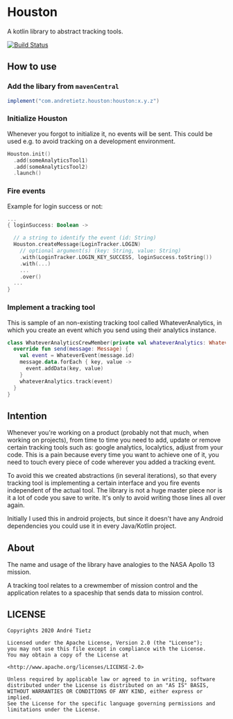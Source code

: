 # Houston
A kotlin library to abstract tracking tools.

[![Build Status](https://app.bitrise.io/app/bd134453be936cfc/status.svg?token=grZzflNzAcMfNMJymNRVHw&branch=master)](https://app.bitrise.io/app/bd134453be936cfc)

## How to use
### Add the libary from `mavenCentral`
```groovy
implement("com.andretietz.houston:houston:x.y.z")
```
### Initialize Houston
Whenever you forgot to initialize it, no events will be sent. This could be used 
e.g. to avoid tracking on a development environment. 
```kotlin
Houston.init()
  .add(someAnalyticsTool1) 
  .add(someAnalyticsTool2)
  .launch()
```

### Fire events
Example for login success or not:
```kotlin
...
{ loginSuccess: Boolean -> 

  // a string to identify the event (id: String)
  Houston.createMessage(LoginTracker.LOGIN) 
    // optional argument(s) (key: String, value: String)
    .with(LoginTracker.LOGIN_KEY_SUCCESS, loginSuccess.toString())
    .with(...)
    ...
    .over()
  ...
}
```

### Implement a tracking tool
This is sample of an non-existing tracking tool called WhateverAnalytics, in which you create an event which you send 
using their analytics instance.
```kotlin
class WhateverAnalyticsCrewMember(private val whateverAnalytics: WhateverAnalytics) : CrewMember {
  override fun send(message: Message) {
    val event = WhateverEvent(message.id)
    message.data.forEach { key, value ->
      event.addData(key, value)
    }
    whateverAnalytics.track(event)
  }
}
```

## Intention
Whenever you're working on a product (probably not that much, when working on projects),
from time to time you need to add, update or remove certain tracking tools such as: google analytics, localytics, adjust from your code.
This is a pain because every time you want to achieve one of it, you need to touch every
piece of code wherever you added a tracking event.

To avoid this we created abstractions (in several iterations), so that every tracking tool is implementing a certain interface
and you fire events independent of the actual tool. The library is not a huge master piece nor is it
a lot of code you save to write. It's only to avoid writing those lines all over again.

Initially I used this in android projects, but since it doesn't have any Android dependencies you could use it in
every Java/Kotlin project. 

## About
The name and usage of the library have analogies to the NASA Apollo 13 mission. 

A tracking tool relates to a crewmember of mission control and the application relates 
to a spaceship that sends data to mission control.
 
## LICENSE
```
Copyrights 2020 André Tietz

Licensed under the Apache License, Version 2.0 (the "License");
you may not use this file except in compliance with the License.
You may obtain a copy of the License at

<http://www.apache.org/licenses/LICENSE-2.0>

Unless required by applicable law or agreed to in writing, software
distributed under the License is distributed on an "AS IS" BASIS,
WITHOUT WARRANTIES OR CONDITIONS OF ANY KIND, either express or implied.
See the License for the specific language governing permissions and
limitations under the License.
```